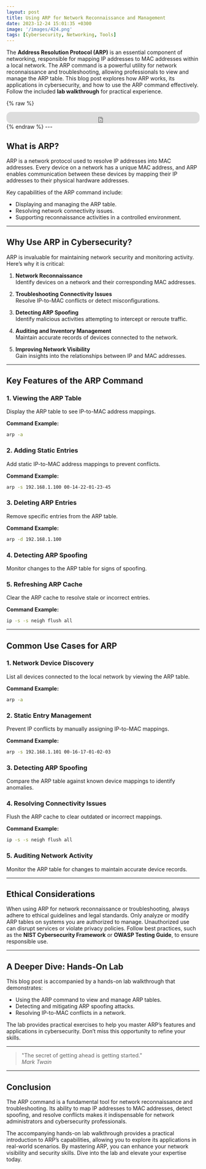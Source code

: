 ```yaml
---
layout: post
title: Using ARP for Network Reconnaissance and Management
date: 2023-12-24 15:01:35 +0300
image: '/images/424.png'
tags: [Cybersecurity, Networking, Tools]
---
```


The **Address Resolution Protocol (ARP)** is an essential component of networking, responsible for mapping IP addresses to MAC addresses within a local network. The ARP command is a powerful utility for network reconnaissance and troubleshooting, allowing professionals to view and manage the ARP table. This blog post explores how ARP works, its applications in cybersecurity, and how to use the ARP command effectively. Follow the included **lab walkthrough** for practical experience.

{% raw %}
<iframe style="border-radius:12px" src="https://open.spotify.com/embed/episode/5otyHmCyWzYiPPuq6cznzM?utm_source=generator" width="100%" height="30" frameborder="0" allowfullscreen="" allow="autoplay; clipboard-write; encrypted-media; fullscreen; picture-in-picture"></iframe>
{% endraw %}
---

## What is ARP?

ARP is a network protocol used to resolve IP addresses into MAC addresses. Every device on a network has a unique MAC address, and ARP enables communication between these devices by mapping their IP addresses to their physical hardware addresses.

Key capabilities of the ARP command include:
- Displaying and managing the ARP table.  
- Resolving network connectivity issues.  
- Supporting reconnaissance activities in a controlled environment.  

---

## Why Use ARP in Cybersecurity?

ARP is invaluable for maintaining network security and monitoring activity. Here’s why it is critical:

1. **Network Reconnaissance**  
   Identify devices on a network and their corresponding MAC addresses.

2. **Troubleshooting Connectivity Issues**  
   Resolve IP-to-MAC conflicts or detect misconfigurations.

3. **Detecting ARP Spoofing**  
   Identify malicious activities attempting to intercept or reroute traffic.

4. **Auditing and Inventory Management**  
   Maintain accurate records of devices connected to the network.

5. **Improving Network Visibility**  
   Gain insights into the relationships between IP and MAC addresses.

---

## Key Features of the ARP Command

### 1. **Viewing the ARP Table**
Display the ARP table to see IP-to-MAC address mappings.

**Command Example:**
```bash
arp -a
```

### 2. **Adding Static Entries**
Add static IP-to-MAC address mappings to prevent conflicts.

**Command Example:**
```bash
arp -s 192.168.1.100 00-14-22-01-23-45
```

### 3. **Deleting ARP Entries**
Remove specific entries from the ARP table.

**Command Example:**
```bash
arp -d 192.168.1.100
```

### 4. **Detecting ARP Spoofing**
Monitor changes to the ARP table for signs of spoofing.

### 5. **Refreshing ARP Cache**
Clear the ARP cache to resolve stale or incorrect entries.

**Command Example:**
```bash
ip -s -s neigh flush all
```

---

## Common Use Cases for ARP

### 1. **Network Device Discovery**
List all devices connected to the local network by viewing the ARP table.

**Command Example:**
```bash
arp -a
```

### 2. **Static Entry Management**
Prevent IP conflicts by manually assigning IP-to-MAC mappings.

**Command Example:**
```bash
arp -s 192.168.1.101 00-16-17-01-02-03
```

### 3. **Detecting ARP Spoofing**
Compare the ARP table against known device mappings to identify anomalies.

### 4. **Resolving Connectivity Issues**
Flush the ARP cache to clear outdated or incorrect mappings.

**Command Example:**
```bash
ip -s -s neigh flush all
```

### 5. **Auditing Network Activity**
Monitor the ARP table for changes to maintain accurate device records.

---

## Ethical Considerations

When using ARP for network reconnaissance or troubleshooting, always adhere to ethical guidelines and legal standards. Only analyze or modify ARP tables on systems you are authorized to manage. Unauthorized use can disrupt services or violate privacy policies. Follow best practices, such as the **NIST Cybersecurity Framework** or **OWASP Testing Guide**, to ensure responsible use.

---

## A Deeper Dive: Hands-On Lab

This blog post is accompanied by a hands-on lab walkthrough that demonstrates:
- Using the ARP command to view and manage ARP tables.
- Detecting and mitigating ARP spoofing attacks.
- Resolving IP-to-MAC conflicts in a network.

The lab provides practical exercises to help you master ARP’s features and applications in cybersecurity. Don’t miss this opportunity to refine your skills.

---

> "The secret of getting ahead is getting started."  
> <cite>Mark Twain</cite>

---

## Conclusion

The ARP command is a fundamental tool for network reconnaissance and troubleshooting. Its ability to map IP addresses to MAC addresses, detect spoofing, and resolve conflicts makes it indispensable for network administrators and cybersecurity professionals.

The accompanying hands-on lab walkthrough provides a practical introduction to ARP’s capabilities, allowing you to explore its applications in real-world scenarios. By mastering ARP, you can enhance your network visibility and security skills. Dive into the lab and elevate your expertise today.
